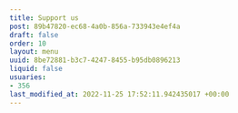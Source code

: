 ```yaml
---
title: Support us
post: 89b47820-ec68-4a0b-856a-733943e4ef4a
draft: false
order: 10
layout: menu
uuid: 8be72881-b3c7-4247-8455-b95db0896213
liquid: false
usuaries:
- 356
last_modified_at: 2022-11-25 17:52:11.942435017 +00:00
---
```


